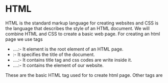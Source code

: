 # HTML
   HTML is the standard markup language for creating websites and CSS is the language that describes the style of an HTML document. We will combine HTML and CSS to create a basic web page.
   For creating an html page we use tags
   * <html>....</html>:- It element is the root element of an HTML page.
   * <title>....</title>:- It specifies the title of the document.
   * <head>....</head>:- It contains title tag and css codes are write inside it.
   * <body>....</body>:- It contains the element of our website.
  These are the basic HTML tag used for to create html page. Other tags are <style>,<p>,<font>,<i>,<u>,<b>,<align>,<marque>,etc.
  For styling html pages we use css(cascade style sheet)
  
   
# WORKFLOW OF GIT
1. #### **Creating a new repository**
    * Creating new empty repository named local.
    
2. #### **Create a local git repo**
    * Creating a local git repo named WebGit.
    
3. #### **Initialize the git** 
    * Firstly we install git on our system using `sudo apt install git`
    * We use command for initializing git in the folder ``git init.
    
4. #### **Setting git configurations**
    Using the following commands for configurations.
    * `git config --global user.name "SREELEKSHMIPRATHAPAN"`
    * `git config --global user.email "sreelekshmitml@gmail.com"`

5. #### **Cloning the github repository**
    * To clone use the command `git clone https://github.com/SREELEKSHMIPRATHAN/local.git`

6. #### **Adding files to the repository**
    * Via upload files add all the programs into the github repository.

7. #### **Add remote repostory as origin and create version**

   First,need to set your central repository as origin using the following command:

    * To clone use the command `git clone https://github.com/SREELEKSHMIPRATHAN/local.git`
    `git remote set-url origin `
    `git pull origin master`

8. #### **Git push**

    The `git push` command transfer commits from your local repository to your remote repository.The use of  `git push` is to publish your local changes to a central repository. The following command is used for push operation,

    `git push origin master`

